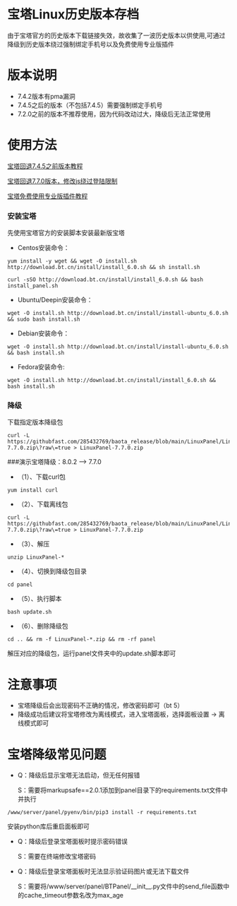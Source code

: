 # 宝塔Linux历史版本存档
由于宝塔官方的历史版本下载链接失效，故收集了一波历史版本以供使用,可通过降级到历史版本绕过强制绑定手机号以及免费使用专业版插件

# 版本说明
* 7.4.2版本有pma漏洞
* 7.4.5之后的版本（不包括7.4.5）需要强制绑定手机号
* 7.2.0之前的版本不推荐使用，因为代码改动过大，降级后无法正常使用

# 使用方法
[宝塔回退7.4.5之前版本教程](https://blog.csdn.net/saygoodbyeyo/article/details/132534437)

[宝塔回退7.7.0版本，修改js绕过登陆限制](https://blog.csdn.net/saygoodbyeyo/article/details/132540562)

[宝塔免费使用专业版插件教程](https://blog.csdn.net/saygoodbyeyo/article/details/132542724)

### 安装宝塔

先使用宝塔官方的安装脚本安装最新版宝塔
* Centos安装命令：

```
yum install -y wget && wget -O install.sh http://download.bt.cn/install/install_6.0.sh && sh install.sh
```
```
curl -sSO http://download.bt.cn/install/install_6.0.sh && bash install_panel.sh 
```
* Ubuntu/Deepin安装命令：
```
wget -O install.sh http://download.bt.cn/install/install-ubuntu_6.0.sh && sudo bash install.sh 
```
* Debian安装命令：
```
wget -O install.sh http://download.bt.cn/install/install-ubuntu_6.0.sh && bash install.sh 
```
* Fedora安装命令:
```
wget -O install.sh http://download.bt.cn/install/install_6.0.sh && bash install.sh
```

### 降级
下载指定版本降级包
```
curl -L https://githubfast.com/285432769/baota_release/blob/main/LinuxPanel/LinuxPanel-7.7.0.zip\?raw\=true > LinuxPanel-7.7.0.zip
```
###演示宝塔降级：8.0.2 --> 7.7.0

* （1）、下载curl包
```
yum install curl
```
* （2）、下载离线包
```
curl -L https://githubfast.com/285432769/baota_release/blob/main/LinuxPanel/LinuxPanel-7.7.0.zip\?raw\=true > LinuxPanel-7.7.0.zip
```
* （3）、解压
```
unzip LinuxPanel-*
```
* （4）、切换到降级包目录
```
cd panel
```
* （5）、执行脚本
```
bash update.sh
```
* （6）、删除降级包
```
cd .. && rm -f LinuxPanel-*.zip && rm -rf panel
```
解压对应的降级包，运行panel文件夹中的update.sh脚本即可

# 注意事项

* 宝塔降级后会出现密码不正确的情况，修改密码即可（bt 5）
* 降级成功后建议将宝塔修改为离线模式，进入宝塔面板，选择面板设置 -> 离线模式即可

# 宝塔降级常见问题

* Q：降级后显示宝塔无法启动，但无任何报错

  S：需要将markupsafe==2.0.1添加到panel目录下的requirements.txt文件中并执行
```
/www/server/panel/pyenv/bin/pip3 install -r requirements.txt
```
安装python库后重启面板即可

* Q：降级后登录宝塔面板时提示密码错误

  S：需要在终端修改宝塔密码

* Q：降级后登录宝塔面板时无法显示验证码图片或无法下载文件

  S：需要将/www/server/panel/BTPanel/\_\_init\_\_.py文件中的send_file函数中的cache_timeout参数名改为max_age
